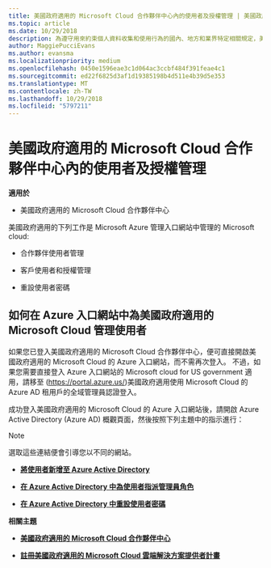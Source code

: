 ```yaml
---
title: 美國政府適用的 Microsoft Cloud 合作夥伴中心內的使用者及授權管理 | 美國政府適用的 Microsoft Cloud 合作夥伴中心
ms.topic: article
ms.date: 10/29/2018
description: 為遵守用來約束個人資料收集和使用行為的國內、地方和業界特定相關規定，美國政府適用的 Microsoft Cloud 合作夥伴中心不提供使用者管理功能。 不過，您可以在Azure 入口網站中為美國政府適用的 Microsoft Cloud 新增及管理使用者。
author: MaggiePucciEvans
ms.author: evansma
ms.localizationpriority: medium
ms.openlocfilehash: 0450e1596eae3c1d064ac3ccbf484f391feae4c1
ms.sourcegitcommit: ed22f6825d3af1d19385198b4d511e4b39d5e353
ms.translationtype: MT
ms.contentlocale: zh-TW
ms.lasthandoff: 10/29/2018
ms.locfileid: "5797211"
---
```

# <a name="user-and-license-management-in-partner-center-for-microsoft-cloud-for-us-government"></a>美國政府適用的 Microsoft Cloud 合作夥伴中心內的使用者及授權管理

**適用於**

-  美國政府適用的 Microsoft Cloud 合作夥伴中心

美國政府適用的下列工作是 Microsoft Azure 管理入口網站中管理的 Microsoft cloud:

- 合作夥伴使用者管理

- 客戶使用者和授權管理

- 重設使用者密碼


## <a name="how-to-manage-users-in-the-azure-portal-for-microsoft-cloud-for-us-government"></a>如何在 Azure 入口網站中為美國政府適用的 Microsoft Cloud 管理使用者

如果您已登入美國政府適用的 Microsoft Cloud 合作夥伴中心，便可直接開啟美國政府適用的 Microsoft Cloud 的 Azure 入口網站，而不需再次登入。 不過，如果您需要直接登入 Azure 入口網站的 Microsoft cloud for US government 適用，請移至 (https://portal.azure.us/)美國政府適用使用 Microsoft Cloud 的 Azure AD 租用戶的全域管理員認證登入。

成功登入美國政府適用的 Microsoft Cloud 的 Azure 入口網站後，請開啟 Azure Active Directory (Azure AD) 概觀頁面，然後按照下列主題中的指示進行：

> [!NOTE]  
> 選取這些連結便會引導您以不同的網站。 

-  [**將使用者新增至 Azure Active Directory**](https://docs.microsoft.com/azure/active-directory/active-directory-users-create-azure-portal)

-  [**在 Azure Active Directory 中為使用者指派管理員角色**](https://docs.microsoft.com/azure/active-directory/active-directory-users-assign-role-azure-portal)

-  [**在 Azure Active Directory 中重設使用者密碼**](https://docs.microsoft.com/azure/active-directory/active-directory-users-reset-password-azure-portal)

**相關主題**

-  [**美國政府適用的 Microsoft Cloud 合作夥伴中心**](partner-center-for-microsoft-us-govt-cloud.md)

-  [**註冊美國政府適用的 Microsoft Cloud 雲端解決方案提供者計畫**](enroll-in-csp-for-microsoft-us-govt-cloud.md)
